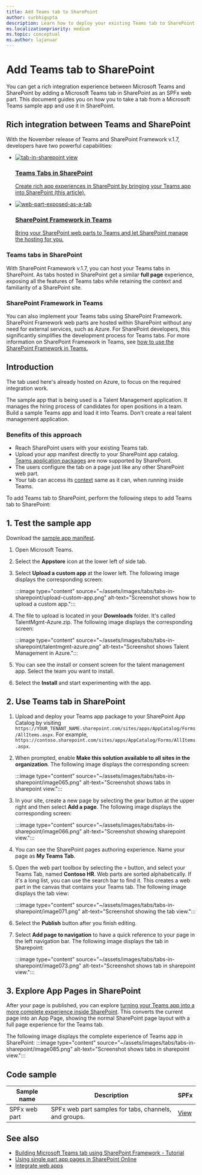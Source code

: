 ```yaml
---
title: Add Teams tab to SharePoint
author: surbhigupta
description: Learn how to deploy your existing Teams tab to SharePoint as a SharePoint Framework web part using code samples.
ms.localizationpriority: medium
ms.topic: conceptual
ms.author: lajanuar
---
```


# Add Teams tab to SharePoint

You can get a rich integration experience between Microsoft Teams and SharePoint by adding a Microsoft Teams tab in SharePoint as an SPFx web part. This document guides you on how you to take a tab from a Microsoft Teams sample app and use it in SharePoint.

## Rich integration between Teams and SharePoint

With the November release of Teams and SharePoint Framework v.1.7, developers have two powerful capabilities:

<ul  class="panelContent cardsC">
<li>
    <a href="#introduction">
        <div class="cardSize">
            <div class="cardPadding">
                <div class="card">
                    <div class="cardImageOuter">
                        <div class="cardImage bgdAccent1">
                            <img src="~/assets/images/tabs/tabs-in-sharepoint/image084.png" alt="tab-in-sharepoint view"/>
                        </div>
                    </div>
                    <div class="cardText">
                        <h3>Teams Tabs in SharePoint</h3>
                        <p>Create rich app experiences in SharePoint by bringing your Teams app into SharePoint (this article).</p>
                    </div>
                </div>
            </div>
        </div>
    </a>
</li>
<li>
    <a href="/sharepoint/dev/spfx/web-parts/get-started/using-web-part-as-ms-teams-tab">
        <div class="cardSize">
            <div class="cardPadding">
                <div class="card">
                    <div class="cardImageOuter">
                        <div class="cardImage bgdAccent1">
                            <img src="~/assets/images/tabs/tabs-in-sharepoint/SharePoint-web-part-exposed-as-a-Tab-in-Microsoft-Teams.png" alt="web-part-exposed-as-a-tab" />
                        </div>
                    </div>
                    <div class="cardText">
                        <h3>SharePoint Framework in Teams</h3>
                        <p>Bring your SharePoint web parts to Teams and let SharePoint manage the hosting for you.</p>
                    </div>
                </div>
            </div>
        </div>
    </a>
</li>
</ul>

### Teams tabs in SharePoint

With SharePoint Framework v.1.7, you can host your Teams tabs in SharePoint. As tabs hosted in SharePoint get a similar **full page** experience, exposing all the features of Teams tabs while retaining the context and familiarity of a SharePoint site.

### SharePoint Framework in Teams

You can also implement your Teams tabs using SharePoint Framework. SharePoint Framework web parts are hosted within SharePoint without any need for external services, such as Azure. For SharePoint developers, this significantly simplifies the development process for Teams tabs. For more information on SharePoint Framework in Teams, see [how to use the SharePoint Framework in Teams.](/sharepoint/dev/spfx/web-parts/get-started/using-web-part-as-ms-teams-tab)

## Introduction

The tab used here's already hosted on Azure, to focus on the required integration work.

The sample app that is being used is a Talent Management application. It manages the hiring process of candidates for open positions in a team. Build a sample Teams app and load it into Teams. Don't create a real talent management application.

### Benefits of this approach

* Reach SharePoint users with your existing Teams tab.
* Upload your app manifest directly to your SharePoint app catalog. [Teams application packages](~/concepts/build-and-test/apps-package.md) are now supported by SharePoint.
* The users configure the tab on a page just like any other SharePoint web part.
* Your tab can access its [context](~/tabs/how-to/access-teams-context.md) same as it can, when running inside Teams.

To add Teams tab to SharePoint, perform the following steps to add Teams tab to SharePoint:

## 1. Test the sample app

Download the [sample app manifest](https://github.com/MicrosoftDocs/msteams-docs/raw/master/msteams-platform/assets/downloads/TalentMgmt-Azure.zip).

1. Open Microsoft Teams.
1. Select the **Appstore** icon at the lower left of side tab.
1. Select **Upload a custom app** at the lower left. The following image displays the corresponding screen:  

    :::image type="content" source="~/assets/images/tabs/tabs-in-sharepoint/upload-custom-app.png" alt-text="Screenshot shows how to upload a custom app.":::

1. The file to upload is located in your **Downloads** folder. It's called TalentMgmt-Azure.zip. The following image displays the corresponding screen:

    :::image type="content" source="~/assets/images/tabs/tabs-in-sharepoint/talentmgmt-azure.png" alt-text="Screenshot shows Talent Management in Azure.":::

1. You can see the install or consent screen for the talent management app. Select the team you want to install.
1. Select the **Install** and start experimenting with the app.

## 2. Use Teams tab in SharePoint

1. Upload and deploy your Teams app package to your SharePoint App Catalog by visiting `https://YOUR_TENANT_NAME.sharepoint.com/sites/apps/AppCatalog/Forms/AllItems.aspx`. For example, `https://contoso.sharepoint.com/sites/apps/AppCatalog/Forms/AllItems.aspx`.

1. When prompted, enable **Make this solution available to all sites in the organization**.
The following image displays the corresponding screen:

   :::image type="content" source="~/assets/images/tabs/tabs-in-sharepoint/image065.png" alt-text="Screenshot shows tabs in sharepoint view.":::

1. In your site, create a new page by selecting the gear button at the upper right and then  select **Add a page**.
The following image displays the corresponding screen:

   :::image type="content" source="~/assets/images/tabs/tabs-in-sharepoint/image066.png" alt-text="Screenshot showing sharepoint view.":::

1. You can see the SharePoint pages authoring experience. Name your page as **My Teams Tab**.

1. Open the web part toolbox by selecting the `+` button, and select your Teams Tab, named **Contoso HR**. Web parts are sorted alphabetically. If it's a long list, you can use the search bar to find it. This creates a web part in the canvas that contains your Teams tab. The following image displays the tab view:

   :::image type="content" source="~/assets/images/tabs/tabs-in-sharepoint/image071.png" alt-text="Screenshot showing the tab view.":::

1. Select the **Publish** button after you finish  editing.

1. Select **Add page to navigation** to have a quick reference to your page in the left navigation bar.
The following image displays the tab in Sharepoint:

   :::image type="content" source="~/assets/images/tabs/tabs-in-sharepoint/image073.png" alt-text="Screenshot shows tab in sharepoint view.":::

## 3. Explore App Pages in SharePoint

After your page is published, you can explore [turning your Teams app into a more complete experience inside SharePoint](/sharepoint/dev/spfx/web-parts/single-part-app-pages). This converts the current page into an App Page, showing the normal SharePoint page layout with a full page experience for the Teams tab.

The following image displays the complete experience of Teams app in SharePoint:
:::image type="content" source="~/assets/images/tabs/tabs-in-sharepoint/image085.png" alt-text="Screenshot shows tabs in sharepoint view.":::

## Code sample

| **Sample name** | **Description** | **SPFx** |
|-----------------|-----------------|----------|
| SPFx web part | SPFx web part samples for tabs, channels, and groups. | [View](https://github.com/OfficeDev/Microsoft-Teams-Samples/tree/main/samples/tab-channel-group/spfx)

## See also

* [Building Microsoft Teams tab using SharePoint Framework - Tutorial](/sharepoint/dev/spfx/web-parts/get-started/using-web-part-as-ms-teams-tab)
* [Using single part app pages in SharePoint Online](/sharepoint/dev/spfx/web-parts/single-part-app-pages)
* [Integrate web apps](~/samples/integrate-web-apps-overview.md)